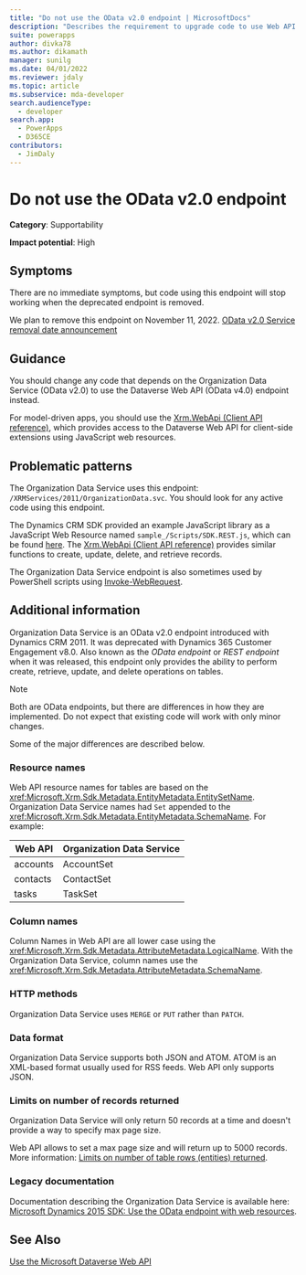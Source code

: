 ```yaml
---
title: "Do not use the OData v2.0 endpoint | MicrosoftDocs"
description: "Describes the requirement to upgrade code to use Web API OData v4.0 endpoint rather than the deprecated OData v2.0 endpoint."
suite: powerapps
author: divka78
ms.author: dikamath
manager: sunilg
ms.date: 04/01/2022
ms.reviewer: jdaly
ms.topic: article
ms.subservice: mda-developer
search.audienceType: 
  - developer
search.app: 
  - PowerApps
  - D365CE
contributors: 
  - JimDaly
---
```

# Do not use the OData v2.0 endpoint

**Category**: Supportability

**Impact potential**: High

## Symptoms

There are no immediate symptoms, but code using this endpoint will stop working when the deprecated endpoint is removed.

We plan to remove this endpoint on November 11, 2022. [OData v2.0 Service removal date announcement](https://aka.ms/DataverseODataV2EndpointRemoval)

## Guidance

You should change any code that depends on the Organization Data Service (OData v2.0) to use the Dataverse Web API (OData v4.0) endpoint instead.

For model-driven apps, you should use the [Xrm.WebApi (Client API reference)](../../clientapi/reference/xrm-webapi.md), which provides access to the Dataverse Web API for client-side extensions using JavaScript web resources.

## Problematic patterns

The Organization Data Service uses this endpoint: `/XRMServices/2011/OrganizationData.svc`. You should look for any active code using this endpoint.

The Dynamics CRM SDK provided an example JavaScript library as a JavaScript Web Resource named `sample_/Scripts/SDK.REST.js`, which can be found [here](/previous-versions/dynamicscrm-2015/developers-guide/gg334427(v=crm.7)#sample_scriptssdkrestjs). The [Xrm.WebApi (Client API reference)](../../clientapi/reference/xrm-webapi.md) provides similar functions to create, update, delete, and retrieve records.

The Organization Data Service endpoint is also sometimes used by PowerShell scripts using [Invoke-WebRequest](/powershell/module/microsoft.powershell.utility/invoke-webrequest).

## Additional information

Organization Data Service is an OData v2.0 endpoint introduced with Dynamics CRM 2011. It was deprecated with Dynamics 365 Customer Engagement v8.0. Also known as the *OData endpoint* or *REST endpoint* when it was released, this endpoint only provides the ability to perform create, retrieve, update, and delete operations on tables.

> [!NOTE]
> Both are OData endpoints, but there are differences in how they are implemented. Do not expect that existing code will work with only minor changes.

Some of the major differences are described below.

### Resource names

Web API resource names for tables are based on the <xref:Microsoft.Xrm.Sdk.Metadata.EntityMetadata.EntitySetName>. Organization Data Service names had `Set` appended to the <xref:Microsoft.Xrm.Sdk.Metadata.EntityMetadata.SchemaName>. For example:

|Web API  |Organization Data Service  |
|---------|---------|
|accounts|AccountSet|
|contacts|ContactSet|
|tasks|TaskSet|

### Column names

Column Names in Web API are all lower case using the <xref:Microsoft.Xrm.Sdk.Metadata.AttributeMetadata.LogicalName>. With the Organization Data Service, column names use the <xref:Microsoft.Xrm.Sdk.Metadata.AttributeMetadata.SchemaName>.

### HTTP methods

Organization Data Service uses `MERGE` or `PUT` rather than `PATCH`.

### Data format

Organization Data Service supports both JSON and ATOM. ATOM is an XML-based format usually used for RSS feeds. Web API only supports JSON.

### Limits on number of records returned

Organization Data Service will only return 50 records at a time and doesn't provide a way to specify max page size.

Web API allows to set a max page size and will return up to 5000 records. More information: [Limits on number of table rows (entities) returned](../../../data-platform/webapi/query-data-web-api.md#limits-on-number-of-table-rows-entities-returned).

### Legacy documentation

Documentation describing the Organization Data Service is available here: [Microsoft Dynamics 2015 SDK: Use the OData endpoint with web resources](/previous-versions/dynamicscrm-2015/developers-guide/gg334279(v=crm.7)).

## See Also

[Use the Microsoft Dataverse Web API](../../../data-platform/webapi/overview.md)